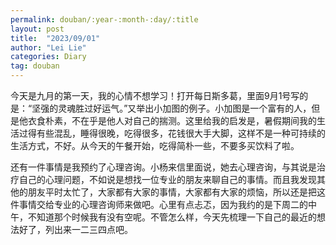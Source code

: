 ```yaml
---
permalink: douban/:year-:month-:day/:title
layout: post
title:  "2023/09/01"
author: "Lei Lie"
categories: Diary
tag: douban
---
```


今天是九月的第一天，我的心情不想学习！打开每日斯多葛，里面9月1号写的是：“坚强的灵魂胜过好运气。”又举出小加图的例子。小加图是一个富有的人，但是他衣食朴素，不在乎是他人对自己的揣测。这里给我的启发是，暑假期间我的生活过得有些混乱，睡得很晚，吃得很多，花钱很大手大脚，这样不是一种可持续的生活方式，不好。从今天的午餐开始，吃得简朴一些，不要多买饮料了啦。

还有一件事情是我预约了心理咨询。小杨来信里面说，她去心理咨询，与其说是治疗自己的心理问题，不如说是想找一位专业的朋友来聊自己的事情。而且我发现其他的朋友平时太忙了，大家都有大家的事情，大家都有大家的烦恼，所以还是把这件事情交给专业的心理咨询师来做吧。心里有点忐忑，因为我约的是下周二的中午，不知道那个时候我有没有空呢。不管怎么样，今天先梳理一下自己的最近的想法好了，列出来一二三四点吧。